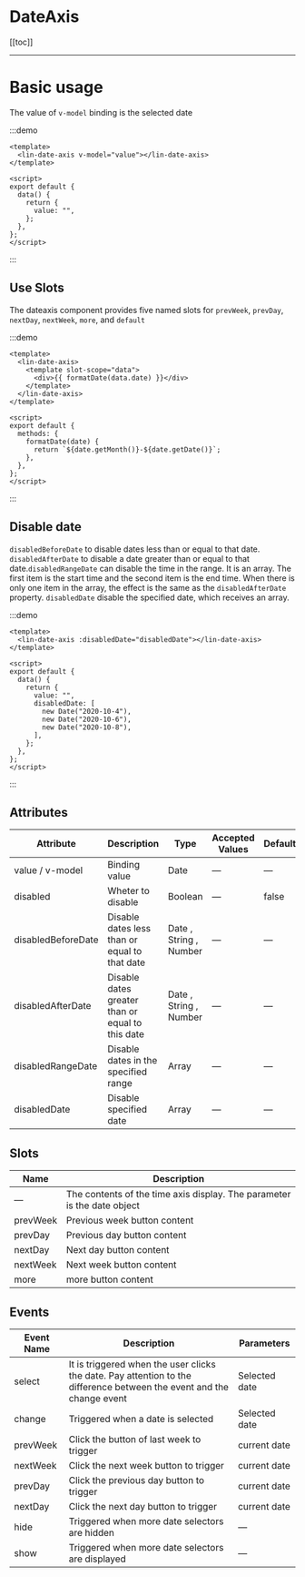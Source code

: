 # DateAxis

[[toc]]

---

# Basic usage

The value of `v-model` binding is the selected date

:::demo

```vue
<template>
  <lin-date-axis v-model="value"></lin-date-axis>
</template>

<script>
export default {
  data() {
    return {
      value: "",
    };
  },
};
</script>
```

:::

## Use Slots

The dateaxis component provides five named slots for `prevWeek`, `prevDay`, `nextDay`, `nextWeek`, `more`, and `default`

:::demo

```vue
<template>
  <lin-date-axis>
    <template slot-scope="data">
      <div>{{ formatDate(data.date) }}</div>
    </template>
  </lin-date-axis>
</template>

<script>
export default {
  methods: {
    formatDate(date) {
      return `${date.getMonth()}-${date.getDate()}`;
    },
  },
};
</script>
```

:::

## Disable date

`disabledBeforeDate` to disable dates less than or equal to that date. `disabledAfterDate` to disable a date greater than or equal to that date.`disabledRangeDate` can disable the time in the range. It is an array. The first item is the start time and the second item is the end time. When there is only one item in the array, the effect is the same as the `disabledAfterDate` property. `disabledDate` disable the specified date, which receives an array.

:::demo

```vue
<template>
  <lin-date-axis :disabledDate="disabledDate"></lin-date-axis>
</template>

<script>
export default {
  data() {
    return {
      value: "",
      disabledDate: [
        new Date("2020-10-4"),
        new Date("2020-10-6"),
        new Date("2020-10-8"),
      ],
    };
  },
};
</script>
```

:::

## Attributes

| Attribute          | Description                                      | Type                   | Accepted Values | Default |
| ------------------ | ------------------------------------------------ | ---------------------- | --------------- | ------- |
| value / v-model    | Binding value                                    | Date                   | —               | —       |
| disabled           | Wheter to disable                                | Boolean                | —               | false   |
| disabledBeforeDate | Disable dates less than or equal to that date    | Date , String , Number | —               | —       |
| disabledAfterDate  | Disable dates greater than or equal to this date | Date , String , Number | —               | —       |
| disabledRangeDate  | Disable dates in the specified range             | Array                  | —               | —       |
| disabledDate       | Disable specified date                           | Array                  | —               | —       |

## Slots

| Name     | Description                                                             |
| -------- | ----------------------------------------------------------------------- |
| —        | The contents of the time axis display. The parameter is the date object |
| prevWeek | Previous week button content                                            |
| prevDay  | Previous day button content                                             |
| nextDay  | Next day button content                                                 |
| nextWeek | Next week button content                                                |
| more | more button content                                                |

## Events

| Event Name | Description                                                                                                           | Parameters    |
| ---------- | --------------------------------------------------------------------------------------------------------------------- | ------------- |
| select     | It is triggered when the user clicks the date. Pay attention to the difference between the event and the change event | Selected date |
| change     | Triggered when a date is selected                                                                                     | Selected date |
| prevWeek   | Click the button of last week to trigger                                                                              | current date  |
| nextWeek   | Click the next week button to trigger                                                                                 | current date  |
| prevDay    | Click the previous day button to trigger                                                                              | current date  |
| nextDay    | Click the next day button to trigger                                                                                  | current date  |
| hide       | Triggered when more date selectors are hidden                                                                         | —             |
| show       | Triggered when more date selectors are displayed                                                                      | —             |
